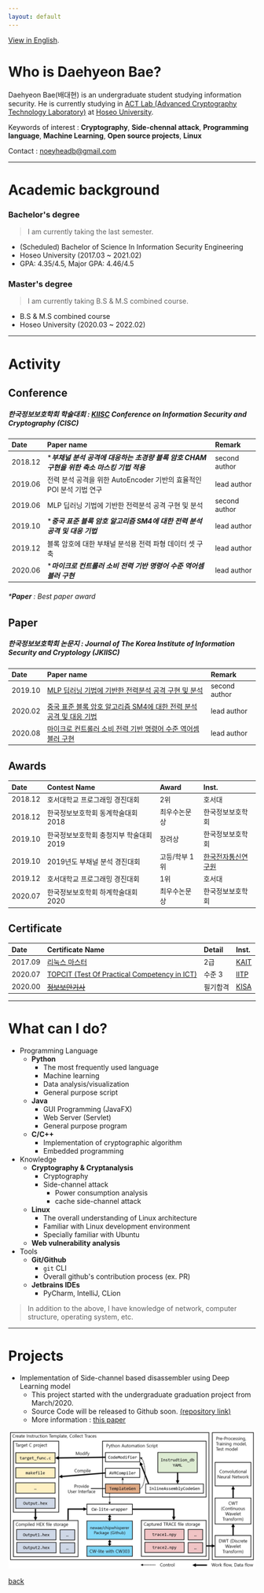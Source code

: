 ```yaml
---
layout: default
---
```


[View in English](./).

# Who is Daehyeon Bae?

Daehyeon Bae(배대현) is an undergraduate student studying information security. He is currently studying in [ACT Lab (Advanced Cryptography Technology Laboratory)](https://act.hoseo.ac.kr) at [Hoseo University](https://www.hoseo.ac.kr/).

Keywords of interest : **Cryptography**, **Side-chennal attack**, **Programming language**, **Machine Learning**, **Open source projects**, **Linux**

Contact :  noeyheadb@gmail.com

---

# Academic background

### Bachelor's degree

> I am currently taking the last semester.  

* (Scheduled) Bachelor of Science In Information Security Engineering  
* Hoseo University (2017.03 ~ 2021.02)  
* GPA: 4.35/4.5, Major GPA: 4.46/4.5 

### Master's degree

> I am currently taking B.S & M.S combined course.  

* B.S & M.S combined course
* Hoseo University (2020.03 ~ 2022.02)

* * *

# Activity

## Conference

##### 한국정보보호학회 학술대회 : [KIISC](https://kiisc.or.kr/) Conference on Information Security and Cryptography (CISC)

| Date    | Paper name                                                                    | Remark |
|:--------|:----------------------------------------------------------------------------|:------|
| 2018.12 | *_**부채널 분석 공격에 대응하는 초경량 블록 암호 CHAM 구현을 위한 축소 마스킹 기법 적용**_ | second author |
| 2019.06 | 전력 분석 공격을 위한 AutoEncoder 기반의 효율적인 POI 분석 기법 연구 | lead author   |
| 2019.06 | MLP 딥러닝 기법에 기반한 전력분석 공격 구현 및 분석 | second author |
| 2019.10 | *_**중국 표준 블록 암호 알고리즘 SM4에 대한 전력 분석 공격 및 대응 기법**_ | lead author  |
| 2019.12 | 블록 암호에 대한 부채널 분석용 전력 파형 데이터 셋 구축 | lead author  |
| 2020.06 | *_**마이크로 컨트롤러 소비 전력 기반 명령어 수준 역어셈블러 구현**_ | lead author  |

###### *_**Paper**_ : Best paper award

## Paper

##### 한국정보보호학회 논문지 : Journal of The Korea Institute of Information Security and Cryptology (JKIISC)

| Date    | Paper name                                                                    | Remark |
|:--------|:----------------------------------------------------------------------------|:------|
| 2019.10 | [MLP 딥러닝 기법에 기반한 전력분석 공격 구현 및 분석](https://doi.org/10.13089/JKIISC.2019.29.5.997) | second author |
| 2020.02 | [중국 표준 블록 암호 알고리즘 SM4에 대한 전력 분석 공격 및 대응 기법](https://doi.org/10.13089/JKIISC.2020.30.1.39) | lead author  |
| 2020.08 | [마이크로 컨트롤러 소비 전력 기반 명령어 수준 역어셈블러 구현](https://doi.org/10.13089/JKIISC.2020.30.4.1) | lead author  |

## Awards

| Date    | Contest Name                          | Award         | Inst.      |
|:--------|:--------------------------------------|:--------------|:-----------|
| 2018.12 | 호서대학교 프로그래밍 경진대회           | 2위            | 호서대    |
| 2018.12 | 한국정보보호학회 동계학술대회 2018       | 최우수논문상     | 한국정보보호학회|
| 2019.10 | 한국정보보호학회 충청지부 학술대회 2019   | 장려상          | 한국정보보호학회|
| 2019.10 | 2019년도 부채널 분석 경진대회            | 고등/학부 1위   | [한국전자통신연구원](https://www.etri.re.kr)|
| 2019.12 | 호서대학교 프로그래밍 경진대회            | 1위            | 호서대|
| 2020.07 | 한국정보보호학회 하계학술대회 2020        | 최우수논문상    | 한국정보보호학회|

## Certificate

| Date    | Certificate Name                                                             | Detail                | Inst.                           |
|:--------|:-----------------------------------------------------------------------------|:----------------------|:--------------------------------|
| 2017.09 | [리눅스 마스터](https://www.ihd.or.kr/introducesubject1.do)                   | 2급               | [KAIT](https://www.kait.or.kr)  |
| 2020.07 | [TOPCIT (Test Of Practical Competency in ICT)](https://www.topcit.or.kr/)    | 수준 3               | [IITP](https://www.iitp.kr)     |
| 2020.00 | [~~정보보안기사~~](https://kisq.or.kr/) | 필기합격 | [KISA](https://www.kisa.or.kr)  |

* * *

# What can I do?

* Programming Language
    * **Python**
        * The most frequently used language
        * Machine learning
        * Data analysis/visualization
        * General purpose script
    * **Java**
        * GUI Programming (JavaFX)
        * Web Server (Servlet)
        * General purpose program
    * **C/C++**
        * Implementation of cryptographic algorithm
        * Embedded programming
* Knowledge
    * **Cryptography & Cryptanalysis**
        * Cryptography
        * Side-channel attack
            * Power consumption analysis
            * cache side-channel attack
    * **Linux**
        * The overall understanding of Linux architecture
        * Familiar with Linux development environment
        * Specially familiar with Ubuntu
    * **Web vulnerability analysis**
* Tools
    * **Git/Github**
        * `git` CLI
        * Overall github's contribution process (ex. PR)
    * **Jetbrains IDEs**
        * PyCharm, IntelliJ, CLion

> In addition to the above, I have knowledge of network, computer structure, operating system, etc.

* * *

# Projects

* Implementation of Side-channel based disassembler using Deep Learning model
    * This project started with the undergraduate graduation project from March/2020.
    * Source Code will be released to Github soon. [(repository link)](https://github.com/noeyheadb/scb-disas)
    * More information : [this paper](https://doi.org/10.13089/JKIISC.2020.30.4.1)
    
![scb-disas](./assets/img/scb-dias-structure.jpg)

[back](./)
